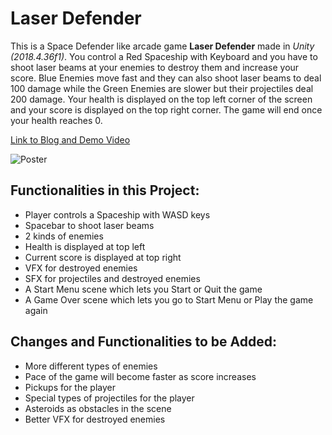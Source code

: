 # Laser Defender

This is a Space Defender like arcade game **Laser Defender** made in _Unity (2018.4.36f1)_.
You control a Red Spaceship with Keyboard and you have to shoot laser beams at your enemies to destroy them and increase your score.
Blue Enemies move fast and they can also shoot laser beams to deal 100 damage while the Green Enemies are slower but their projectiles deal 200 damage.
Your health is displayed on the top left corner of the screen and your score is displayed on the top right corner.
The game will end once your health reaches 0.

[Link to Blog and Demo Video](https://yogesh-aka-dante.blogspot.com/2021/12/laser-defender.html "Dante's Game Design and Development")

![Poster](https://blogger.googleusercontent.com/img/a/AVvXsEimZerYB8g7VnKxF9CLSxz1qp6_EWXyZoDmYzLNQJ_Gw-vxVvkAyhu6RLILMhPflXPCq-9v_oV3fecstyfloT_3iTX0aA2rSUGrTI6lHriZwB180i9KRf0vdU13DDPSSV3lhsscyCu04lhcVmEE4G52d9GyfV2WngJfxXAL-j5RD8gF2p8svk-Nbh_B=s653 "Poster")

## Functionalities in this Project:

- Player controls a Spaceship with WASD keys
- Spacebar to shoot laser beams
- 2 kinds of enemies
- Health is displayed at top left
- Current score is displayed at top right
- VFX for destroyed enemies
- SFX for projectiles and destroyed enemies
- A Start Menu scene which lets you Start or Quit the game
- A Game Over scene which lets you go to Start Menu or Play the game again

## Changes and Functionalities to be Added:

- More different types of enemies
- Pace of the game will become faster as score increases
- Pickups for the player
- Special types of projectiles for the player
- Asteroids as obstacles in the scene
- Better VFX for destroyed enemies
